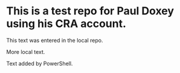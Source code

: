 # This is a test repo for Paul Doxey using his CRA account.

This text was entered in the local repo.

More local text.

Text added by PowerShell.
